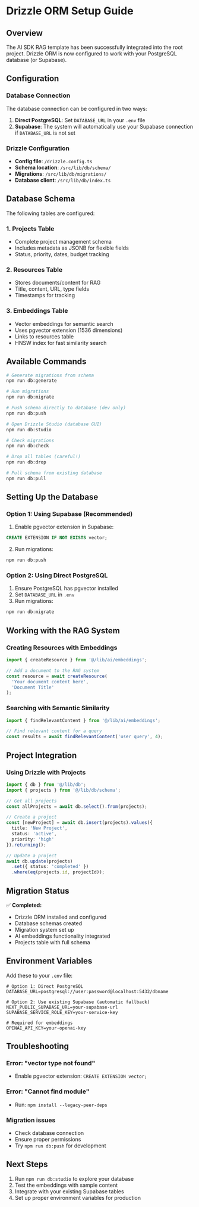 # Drizzle ORM Setup Guide

## Overview
The AI SDK RAG template has been successfully integrated into the root project. Drizzle ORM is now configured to work with your PostgreSQL database (or Supabase).

## Configuration

### Database Connection
The database connection can be configured in two ways:

1. **Direct PostgreSQL**: Set `DATABASE_URL` in your `.env` file
2. **Supabase**: The system will automatically use your Supabase connection if `DATABASE_URL` is not set

### Drizzle Configuration
- **Config file**: `/drizzle.config.ts`
- **Schema location**: `/src/lib/db/schema/`
- **Migrations**: `/src/lib/db/migrations/`
- **Database client**: `/src/lib/db/index.ts`

## Database Schema

The following tables are configured:

### 1. Projects Table
- Complete project management schema
- Includes metadata as JSONB for flexible fields
- Status, priority, dates, budget tracking

### 2. Resources Table
- Stores documents/content for RAG
- Title, content, URL, type fields
- Timestamps for tracking

### 3. Embeddings Table
- Vector embeddings for semantic search
- Uses pgvector extension (1536 dimensions)
- Links to resources table
- HNSW index for fast similarity search

## Available Commands

```bash
# Generate migrations from schema
npm run db:generate

# Run migrations
npm run db:migrate

# Push schema directly to database (dev only)
npm run db:push

# Open Drizzle Studio (database GUI)
npm run db:studio

# Check migrations
npm run db:check

# Drop all tables (careful!)
npm run db:drop

# Pull schema from existing database
npm run db:pull
```

## Setting Up the Database

### Option 1: Using Supabase (Recommended)

1. Enable pgvector extension in Supabase:
```sql
CREATE EXTENSION IF NOT EXISTS vector;
```

2. Run migrations:
```bash
npm run db:push
```

### Option 2: Using Direct PostgreSQL

1. Ensure PostgreSQL has pgvector installed
2. Set `DATABASE_URL` in `.env`
3. Run migrations:
```bash
npm run db:migrate
```

## Working with the RAG System

### Creating Resources with Embeddings

```typescript
import { createResource } from '@/lib/ai/embeddings';

// Add a document to the RAG system
const resource = await createResource(
  'Your document content here',
  'Document Title'
);
```

### Searching with Semantic Similarity

```typescript
import { findRelevantContent } from '@/lib/ai/embeddings';

// Find relevant content for a query
const results = await findRelevantContent('user query', 4);
```

## Project Integration

### Using Drizzle with Projects

```typescript
import { db } from '@/lib/db';
import { projects } from '@/lib/db/schema';

// Get all projects
const allProjects = await db.select().from(projects);

// Create a project
const [newProject] = await db.insert(projects).values({
  title: 'New Project',
  status: 'active',
  priority: 'high'
}).returning();

// Update a project
await db.update(projects)
  .set({ status: 'completed' })
  .where(eq(projects.id, projectId));
```

## Migration Status

✅ **Completed:**
- Drizzle ORM installed and configured
- Database schemas created
- Migration system set up
- AI embeddings functionality integrated
- Projects table with full schema

## Environment Variables

Add these to your `.env` file:

```env
# Option 1: Direct PostgreSQL
DATABASE_URL=postgresql://user:password@localhost:5432/dbname

# Option 2: Use existing Supabase (automatic fallback)
NEXT_PUBLIC_SUPABASE_URL=your-supabase-url
SUPABASE_SERVICE_ROLE_KEY=your-service-key

# Required for embeddings
OPENAI_API_KEY=your-openai-key
```

## Troubleshooting

### Error: "vector type not found"
- Enable pgvector extension: `CREATE EXTENSION vector;`

### Error: "Cannot find module"
- Run: `npm install --legacy-peer-deps`

### Migration issues
- Check database connection
- Ensure proper permissions
- Try `npm run db:push` for development

## Next Steps

1. Run `npm run db:studio` to explore your database
2. Test the embeddings with sample content
3. Integrate with your existing Supabase tables
4. Set up proper environment variables for production